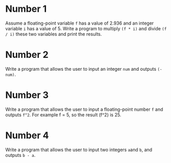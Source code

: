 # Number 1
Assume a floating-point variable `f` has a value of 2.936 and an integer variable `i` has a value of 5. Write a program to multiply `(f * i)` and divide `(f / i)` these two variables and print the results.
# Number 2
Write a program that allows the user to input an integer `num` and outputs `(-num)`.
# Number 3
Write a program that allows the user to input a floating-point number `f` and outputs `f^2`. For example f = 5, so the result (f^2) is 25.
# Number 4
Write a program that allows the user to input two integers `a`and `b`, and outputs `b - a`.
